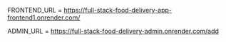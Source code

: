 FRONTEND_URL =  https://full-stack-food-delivery-app-frontend1.onrender.com/ 

ADMIN_URL =  https://full-stack-food-delivery-admin.onrender.com/add

